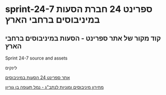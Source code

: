 # sprint-24-7 ספרינט 24 חברת הסעות במיניבוסים ברחבי הארץ

## קוד מקור של אתר ספרינט - הסעות במיניבוסים ברחבי הארץ

Sprint 24-7 source and assets

לינקים

[אתר ספרינט 24 הסעות במיניבוסים](http://sprint24.info/)

[מחירון מיניבוסים ומוניות לנתב"ג - נמל תעופה בן גוריון](https://sprint24.info/ben_gurion.html)

